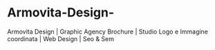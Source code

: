 # Armovita-Design-
Armovita Design | Graphic Agency Brochure | Studio Logo e Immagine coordinata | Web Design | Seo &amp; Sem

